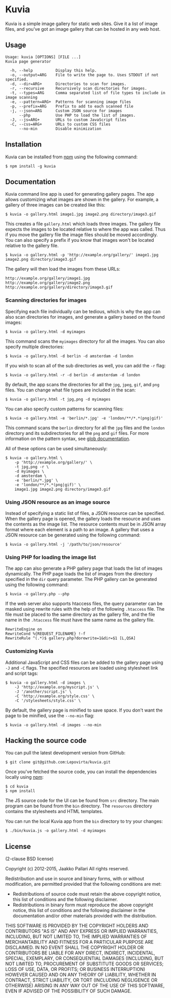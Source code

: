 # Kuvia

Kuvia is a simple image gallery for static web sites.
Give it a list of image files, and you've got an image gallery that can be hosted in any web host.

## Usage

    Usage: kuvia [OPTIONS] [FILE ...]
    Kuvia page generator
    
      -h, --help          Display this help.
      -o, --output=ARG    File to write the page to. Uses STDOUT if not specified.
      -d, --dir=ARG+      Directories to scan for images.
      -r, --recursive     Recursively scan directories for images.
      -t, --types=ARG     Comma separated list of file types to include in image scanning
      -e, --pattern=ARG+  Patterns for scanning image files
      -p, --prefix=ARG    Prefix to add to each scanned file
      -j, --json=ARG      Custom JSON source for images
          --php           Use PHP to load the list of images.
      -J, --js=ARG+       URLs to custom JavaScript files
      -C, --css=ARG+      URLs to custom CSS files
          --no-min        Disable minimization
    

## Installation

Kuvia can be installed from [npm](https://www.npmjs.com/) using the following command:

    $ npm install -g kuvia


## Documentation

Kuvia command line app is used for generating gallery pages.
The app allows customizing what images are shown in the gallery.
For example, a gallery of three images can be created like this:

    $ kuvia -o gallery.html image1.jpg image2.png directory/image3.gif

This creates a file `gallery.html` which loads three images.
The gallery file expects the images to be located relative to where the app was called.
Thus if you move the gallery file the image files should be moved accordingly.
You can also specify a prefix if you know that images won't be located relative to the gallery file.

    $ kuvia -o gallery.html -p 'http://example.org/gallery/' image1.jpg image2.png directory/image3.gif

The gallery will then load the images from these URLs:

    http://example.org/gallery/image1.jpg
    http://example.org/gallery/image2.png
    http://example.org/gallery/directory/image3.gif

### Scanning directories for images

Specifying each file individually can be tedious, which is why the app can also scan directories for images, and generate a gallery based on the found images:

    $ kuvia -o gallery.html -d myimages

This command scans the `myimages` directory for all the images.
You can also specify multiple directories:

    $ kuvia -o gallery.html -d berlin -d amsterdam -d london

If you wish to scan all of the sub directories as well, you can add the `-r` flag:

    $ kuvia -o gallery.html -r -d berlin -d amsterdam -d london

By default, the app scans the directories for all the `jpg`, `jpeg`, `gif`, and `png` files.
You can change what file types are included in the scan:

    $ kuvia -o gallery.html -t jpg,png -d myimages

You can also specify custom patterns for scanning files:

    $ kuvia -o gallery.html -e 'berlin/*.jpg' -e 'london/**/*.*(png|gif)'

This command scans the `berlin` directory for all the `jpg` files and the `london` directory and its subdirectories for all the `png` and `gif` files.
For more information on the pattern syntax, see [glob documentation](https://github.com/isaacs/node-glob#glob-primer).

All of these options can be used simultaneously:

    $ kuvia -o gallery.html \
        -p 'http://example.org/gallery/' \
        -t jpg,png -r \
        -d myimages \
        -d amsterdam \
        -e 'berlin/*.jpg' \
        -e 'london/**/*.*(png|gif)' \
        image1.jpg image2.png directory/image3.gif

### Using JSON resource as an image source

Instead of specifying a static list of files, a JSON resource can be specified.
When the gallery page is opened, the gallery loads the resource and uses the contents as the image list. 
The resource contents must be in JSON array format where each element is a path to an image.
A gallery that uses a JSON resource can be generated using the following command:

    $ kuvia -o gallery.html -j '/path/to/json/resource'

### Using PHP for loading the image list

The app can also generate a PHP gallery page that loads the list of images dynamically.
The PHP page loads the list of images from the directory specified in the `dir` query parameter.
The PHP gallery can be generated using the following command:

    $ kuvia -o gallery.php --php

If the web server also supports htaccess files, the query parameter can be masked using rewrite rules with the help of the following `.htaccess` file.
The file must be placed to the same directory as the gallery file, and the file name in the `.htaccess` file must have the same name as the gallery file.

    RewriteEngine on
    RewriteCond %{REQUEST_FILENAME} !-f
    RewriteRule ^(.*)$ gallery.php?dorewrite=1&dir=$1 [L,QSA]

### Customizing Kuvia

Additional JavaScript and CSS files can be added to the gallery page using `-J` and `-C` flags.
The specified resources are loaded using stylesheet link and script tags:

    $ kuvia -o gallery.html -d images \
        -J 'http://example.org/myscript.js' \
        -J '/another/script.js' \
        -C 'http://example.org/style.css' \
        -C '/stylesheets/style.css' \

By default, the gallery page is minified to save space.
If you don't want the page to be minified, use the `--no-min` flag:

    $ kuvia -o gallery.html -d images --no-min


## Hacking the source code

You can pull the latest development version from GitHub:

    $ git clone git@github.com:Lepovirta/kuvia.git

Once you've fetched the source code, you can install the dependencies locally using [npm](https://www.npmjs.com/):

    $ cd kuvia
    $ npm install

The JS source code for the UI can be found from `src` directory.
The main program can be found from the `bin` directory.
The `resources` directory contains the stylesheets and HTML templates.

You can run the local Kuvia app from the `bin` directory to try your changes:

    $ ./bin/kuvia.js -o gallery.html -d myimages


## License

(2-clause BSD license)

Copyright (c) 2012-2015, Jaakko Pallari
All rights reserved.

Redistribution and use in source and binary forms, with or without
modification, are permitted provided that the following conditions are met:

* Redistributions of source code must retain the above copyright notice, this
list of conditions and the following disclaimer.
* Redistributions in binary form must reproduce the above copyright notice,
this list of conditions and the following disclaimer in the documentation
and/or other materials provided with the distribution.

THIS SOFTWARE IS PROVIDED BY THE COPYRIGHT HOLDERS AND CONTRIBUTORS "AS IS" AND
ANY EXPRESS OR IMPLIED WARRANTIES, INCLUDING, BUT NOT LIMITED TO, THE IMPLIED
WARRANTIES OF MERCHANTABILITY AND FITNESS FOR A PARTICULAR PURPOSE ARE
DISCLAIMED. IN NO EVENT SHALL THE COPYRIGHT HOLDER OR CONTRIBUTORS BE LIABLE
FOR ANY DIRECT, INDIRECT, INCIDENTAL, SPECIAL, EXEMPLARY, OR CONSEQUENTIAL
DAMAGES (INCLUDING, BUT NOT LIMITED TO, PROCUREMENT OF SUBSTITUTE GOODS OR
SERVICES; LOSS OF USE, DATA, OR PROFITS; OR BUSINESS INTERRUPTION) HOWEVER
CAUSED AND ON ANY THEORY OF LIABILITY, WHETHER IN CONTRACT, STRICT LIABILITY,
OR TORT (INCLUDING NEGLIGENCE OR OTHERWISE) ARISING IN ANY WAY OUT OF THE USE
OF THIS SOFTWARE, EVEN IF ADVISED OF THE POSSIBILITY OF SUCH DAMAGE.

